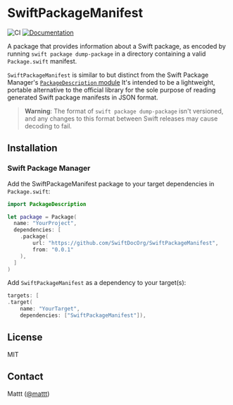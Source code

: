 # SwiftPackageManifest

![CI][ci badge]
[![Documentation][documentation badge]][documentation]

A package that provides information about a Swift package,
as encoded by running `swift package dump-package`
in a directory containing a valid `Package.swift` manifest.

`SwiftPackageManifest` is similar to but distinct from
the Swift Package Manager's [`PackageDescription` module](https://developer.apple.com/documentation/swift_packages/package)
It's intended to be a lightweight, portable alternative
to the official library for the sole purpose of
reading generated Swift package manifests in JSON format.

> **Warning**:
> The format of `swift package dump-package` isn't versioned,
> and any changes to this format between Swift releases
> may cause decoding to fail.

## Installation

### Swift Package Manager

Add the SwiftPackageManifest package to your target dependencies in `Package.swift`:

```swift
import PackageDescription

let package = Package(
  name: "YourProject",
  dependencies: [
    .package(
        url: "https://github.com/SwiftDocOrg/SwiftPackageManifest",
        from: "0.0.1"
    ),
  ]
)
```

Add `SwiftPackageManifest` as a dependency to your target(s):

```swift
targets: [
.target(
    name: "YourTarget",
    dependencies: ["SwiftPackageManifest"]),
```

## License

MIT

## Contact

Mattt ([@mattt](https://twitter.com/mattt))

[ci badge]: https://github.com/SwiftDocOrg/SwiftPackageManifest/workflows/CI/badge.svg
[documentation badge]: https://github.com/SwiftDocOrg/SwiftPackageManifest/workflows/Documentation/badge.svg
[documentation]: https://github.com/SwiftDocOrg/SwiftPackageManifest/wiki
